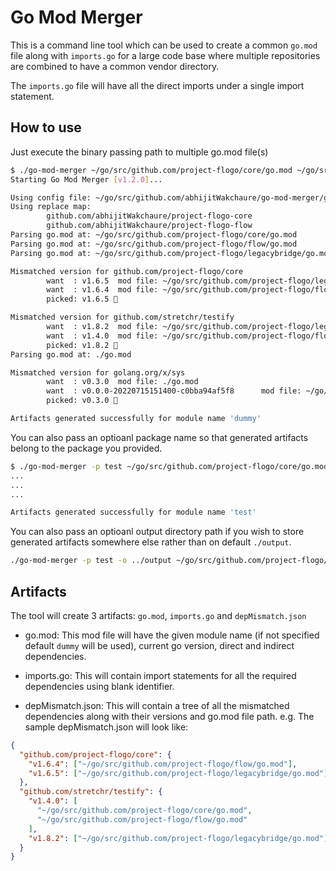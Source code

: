 # Go Mod Merger

This is a command line tool which can be used to create a common `go.mod` file along with `imports.go` for a large code base where multiple repositories are combined to have a common vendor directory.

The `imports.go` file will have all the direct imports under a single import statement.

## How to use

Just execute the binary passing path to multiple go.mod file(s)

```bash
$ ./go-mod-merger ~/go/src/github.com/project-flogo/core/go.mod ~/go/src/github.com/project-flogo/flow/go.mod ~/go/src/github.com/project-flogo/legacybridge/go.mod ./go.mod
Starting Go Mod Merger [v1.2.0]...

Using config file: ~/go/src/github.com/abhijitWakchaure/go-mod-merger/go-mod-merger.json
Using replace map:
        github.com/abhijitWakchaure/project-flogo-core
        github.com/abhijitWakchaure/project-flogo-flow
Parsing go.mod at: ~/go/src/github.com/project-flogo/core/go.mod
Parsing go.mod at: ~/go/src/github.com/project-flogo/flow/go.mod
Parsing go.mod at: ~/go/src/github.com/project-flogo/legacybridge/go.mod

Mismatched version for github.com/project-flogo/core
        want  : v1.6.5  mod file: ~/go/src/github.com/project-flogo/legacybridge/go.mod
        want  : v1.6.4  mod file: ~/go/src/github.com/project-flogo/flow/go.mod
        picked: v1.6.5 🔼

Mismatched version for github.com/stretchr/testify
        want  : v1.8.2  mod file: ~/go/src/github.com/project-flogo/legacybridge/go.mod
        want  : v1.4.0  mod file: ~/go/src/github.com/project-flogo/flow/go.mod
        picked: v1.8.2 🔼
Parsing go.mod at: ./go.mod

Mismatched version for golang.org/x/sys
        want  : v0.3.0  mod file: ./go.mod
        want  : v0.0.0-20220715151400-c0bba94af5f8      mod file: ~/go/src/github.com/project-flogo/legacybridge/go.mod
        picked: v0.3.0 🔼

Artifacts generated successfully for module name 'dummy'
```

You can also pass an optioanl package name so that generated artifacts belong to the package you provided.

```bash
$ ./go-mod-merger -p test ~/go/src/github.com/project-flogo/core/go.mod ~/go/src/github.com/project-flogo/flow/go.mod
...
...
...

Artifacts generated successfully for module name 'test'
```

You can also pass an optioanl output directory path if you wish to store generated artifacts somewhere else rather than on default `./output`.

```bash
./go-mod-merger -p test -o ../output ~/go/src/github.com/project-flogo/core/go.mod ~/go/src/github.com/project-flogo/flow/go.mod
```

## Artifacts

The tool will create 3 artifacts: `go.mod`, `imports.go` and `depMismatch.json`

- go.mod: This mod file will have the given module name (if not specified default `dummy` will be used), current go version, direct and indirect dependencies.

- imports.go: This will contain import statements for all the required dependencies using blank identifier.

- depMismatch.json: This will contain a tree of all the mismatched dependencies along with their versions and go.mod file path. e.g. The sample depMismatch.json will look like:

```json
{
  "github.com/project-flogo/core": {
    "v1.6.4": ["~/go/src/github.com/project-flogo/flow/go.mod"],
    "v1.6.5": ["~/go/src/github.com/project-flogo/legacybridge/go.mod"]
  },
  "github.com/stretchr/testify": {
    "v1.4.0": [
      "~/go/src/github.com/project-flogo/core/go.mod",
      "~/go/src/github.com/project-flogo/flow/go.mod"
    ],
    "v1.8.2": ["~/go/src/github.com/project-flogo/legacybridge/go.mod"]
  }
}
```
